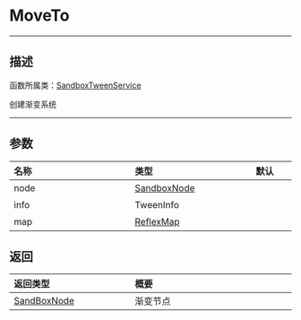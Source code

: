 # MoveTo
-----------------------------------------------------------------------------------------
## 描述

函数所属类：[SandboxTweenService](/Api/Class/Animation/SandboxTweenService.md)

创建渐变系统

-----------------------------------------------------------------------------------------
## 参数

|<div style="width:200px">**名称**</div>|<div style="width:200px">**类型**</div>|<div style="width:200px">**默认**</div>|<div style="width:345px">**描述**</div>|
|:--------------------|:--------------------|:--------------------|:--------------------|
|node|[SandboxNode](/Api/Class/NoType/SandboxNode.md)||执行`tween`节点对象|
|info|TweenInfo||对`tween`进行插值的信息|
|map|[ReflexMap](/Api/Parameter/ReflexMap.md)||进行tween的属性和其目标值的表|

## 返回

|<div style="width:200px">**返回类型**</div>|<div style="width:800px">**概要**</div>|
|:---|:---|
|[SandBoxNode](/Api/Class/NoType/SandBoxNode.md)|渐变节点|